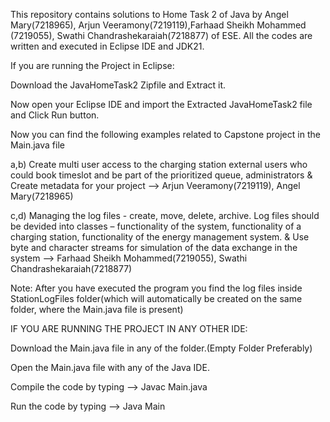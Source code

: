 This repository contains solutions to Home Task 2 of Java by Angel Mary(7218965), Arjun Veeramony(7219119),Farhaad Sheikh Mohammed
(7219055), Swathi Chandrashekaraiah(7218877) of ESE. All the codes are written and executed in Eclipse IDE and JDK21.

If you are running the Project in Eclipse:

Download the JavaHomeTask2 Zipfile and Extract it.

Now open your Eclipse IDE and import the Extracted JavaHomeTask2 file and Click Run button.

Now you can find the following examples related to Capstone project in the Main.java file

a,b) Create multi user access to the charging station 
external users who could book timeslot and be 
part of the prioritized queue, administrators & Create metadata for your project     -->   Arjun Veeramony(7219119), Angel Mary(7218965)

c,d) Managing the log files - create, move, delete, archive.  Log files should be 
devided into classes – functionality of the system, functionality of a 
charging station, functionality of the energy management system. & Use byte and 
character streams for simulation of the data exchange in the system                  -->   Farhaad Sheikh Mohammed(7219055), Swathi Chandrashekaraiah(7218877)

Note: After you have executed the program you find the log files inside StationLogFiles folder(which will automatically be created on the same folder, where the Main.java file is present)

IF YOU ARE RUNNING THE PROJECT IN ANY OTHER IDE:

Download the Main.java file in any of the folder.(Empty Folder Preferably)

Open the Main.java file with any of the Java IDE.

Compile the code by typing --> Javac Main.java

Run the code by typing --> Java Main
